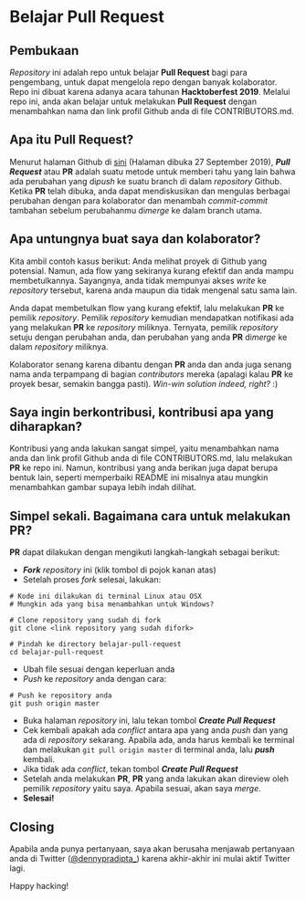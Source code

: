 # Belajar Pull Request

## Pembukaan

*Repository* ini adalah repo untuk belajar **Pull Request** bagi para pengembang, untuk dapat mengelola repo dengan banyak kolaborator. Repo ini dibuat karena adanya acara tahunan **Hacktoberfest 2019**. Melalui repo ini, anda akan belajar untuk melakukan **Pull Request** dengan menambahkan nama dan link profil Github anda di file CONTRIBUTORS.md.

## Apa itu **Pull Request**?

Menurut halaman Github di [sini](https://help.github.com/en/articles/about-pull-requests) (Halaman dibuka 27 September 2019), ***Pull Request*** atau **PR** adalah suatu metode untuk memberi tahu yang lain bahwa ada perubahan yang di*push* ke suatu branch di dalam *repository* Github. Ketika **PR** telah dibuka, anda dapat mendiskusikan dan mengulas berbagai perubahan dengan para kolaborator dan menambah *commit-commit* tambahan sebelum perubahanmu di*merge* ke dalam branch utama.

## Apa untungnya buat saya dan kolaborator?

Kita ambil contoh kasus berikut: Anda melihat proyek di Github yang potensial. Namun, ada flow yang sekiranya kurang efektif dan anda mampu membetulkannya. Sayangnya, anda tidak mempunyai akses *write* ke *repository* tersebut, karena anda maupun dia tidak mengenal satu sama lain. 

Anda dapat membetulkan flow yang kurang efektif, lalu melakukan **PR** ke pemilik *repository*. Pemilik *repository* kemudian mendapatkan notifikasi ada yang melakukan **PR** ke *repository* miliknya. Ternyata, pemilik *repository* setuju dengan perubahan anda, dan perubahan yang anda **PR** di*merge* ke dalam *repository* miliknya.

Kolaborator senang karena dibantu dengan **PR** anda dan anda juga senang nama anda terpampang di bagian *contributors* mereka (apalagi kalau **PR** ke proyek besar, semakin bangga pasti). *Win-win solution indeed, right?* :)

## Saya ingin berkontribusi, kontribusi apa yang diharapkan?

Kontribusi yang anda lakukan sangat simpel, yaitu menambahkan nama anda dan link profil Github anda di file CONTRIBUTORS.md, lalu melakukan **PR** ke repo ini. Namun, kontribusi yang anda berikan juga dapat berupa bentuk lain, seperti memperbaiki README ini misalnya atau mungkin menambahkan gambar supaya lebih indah dilihat.

## Simpel sekali. Bagaimana cara untuk melakukan **PR**?

**PR** dapat dilakukan dengan mengikuti langkah-langkah sebagai berikut:

- ***Fork*** *repository* ini (klik tombol di pojok kanan atas)
- Setelah proses *fork* selesai, lakukan:
```
# Kode ini dilakukan di terminal Linux atau OSX
# Mungkin ada yang bisa menambahkan untuk Windows?

# Clone repository yang sudah di fork
git clone <link repository yang sudah difork>

# Pindah ke directory belajar-pull-request
cd belajar-pull-request
```
- Ubah file sesuai dengan keperluan anda
- *Push* ke *repository* anda dengan cara:
```
# Push ke repository anda 
git push origin master
```
- Buka halaman *repository* ini, lalu tekan tombol ***Create Pull Request***
- Cek kembali apakah ada *conflict* antara apa yang anda *push* dan yang ada di *repository* sekarang. Apabila ada, anda harus kembali ke terminal dan melakukan ```git pull origin master``` di terminal anda, lalu ***push*** kembali.
- Jika tidak ada *conflict*, tekan tombol ***Create Pull Request***
- Setelah anda melakukan **PR**, **PR** yang anda lakukan akan direview oleh pemilik *repository* yaitu saya. Apabila sesuai, akan saya *merge*.
- **Selesai!**

## Closing

Apabila anda punya pertanyaan, saya akan berusaha menjawab pertanyaan anda di Twitter ([@dennypradipta_](https://www.twitter.com/dennypradipta_)) karena akhir-akhir ini mulai aktif Twitter lagi. 

Happy hacking!